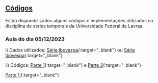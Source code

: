 ## [Códigos](#)

Estão disponibilizados alguns códigos e implementações utilizados na disciplina de séries temporais da Universidade Federal de Lavras.

### Aula do dia 05/12/2023

i) Dados utilizados: 
[Série Ibovespa](https://raw.githubusercontent.com/Luizpala/series_temporais/main/dados/%5EBVSP.csv){:target="_blank"} ou [Série Ibovespa](https://downgit.github.io/#/home?url=https://github.com/Luizpala/series_temporais/blob/main/dados/^BVSP.csv){:target="_blank"} 

ii) Códigos: 
[Parte 1](https://raw.githubusercontent.com/Luizpala/series_temporais/main/volatilidade/aula_st_1.R){:target="_blank"} e [Parte 2](https://raw.githubusercontent.com/Luizpala/series_temporais/main/volatilidade/aula_st_2.R){:target="_blank"}

[Parte 1:](https://luizotaviopala.github.io/series_temporais/codigos/codigos_volatilidade){:target="_blank"}


